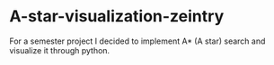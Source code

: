 # A-star-visualization-zeintry
For a semester project I decided to implement A* (A star) search and visualize it through python.
